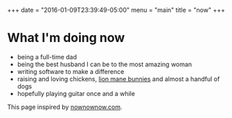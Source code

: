 +++
date = "2016-01-09T23:39:49-05:00"
menu = "main"
title = "now"
+++

# What I'm doing now

* being a full-time dad
* being the best husband I can be to the most amazing woman
* writing software to make a difference
* raising and loving chickens, [lion mane bunnies](https://www.google.com/search?q=lion+mane+bunnies) and almost a handful of dogs
* hopefully playing guitar once and a while

This page inspired by [nownownow.com](http://nownownow.com/).
